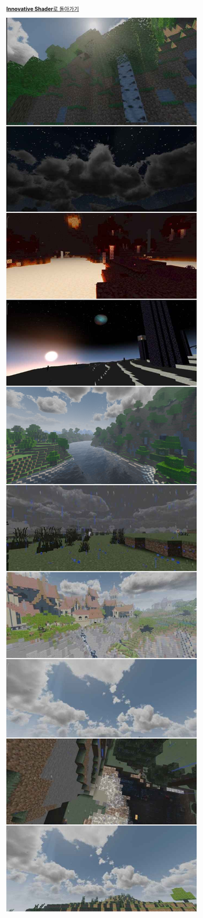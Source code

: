 [**Innovative Shader**로 돌아가기](https://github.com/DominoKorean/Render-dragon-shader-list/blob/main/language/ko_kr/README.md#innovative-shader)

 ![](/screenshots/Innovative%20Shader/innovative-shader-for-bepe-beta--2-ispe_3.jpg)![](/screenshots/Innovative%20Shader/innovative-shader-for-bepe-beta--2-ispe_4.jpg)![](/screenshots/Innovative%20Shader/innovative-shader-for-bepe-beta--2-ispe_6.jpg)![](/screenshots/Innovative%20Shader/innovative-shader-for-bepe-beta--2-ispe_7.jpg)![](/screenshots/Innovative%20Shader/innovative-shader-for-bepe-beta--2-ispe_8.png)![](/screenshots/Innovative%20Shader/innovative-shader-for-bepe-beta--2-ispe_9.jpg)![](/screenshots/Innovative%20Shader/innovative-shader-for-bepe-beta--2-ispe_10.jpg)![](/screenshots/Innovative%20Shader/innovative-shader-for-bepe-beta--2-ispe_11.jpg)![](/screenshots/Innovative%20Shader/innovative-shader-for-bepe-beta--2-ispe_13.jpg)![](/screenshots/Innovative%20Shader/innovative-shader-for-bepe-beta--2-ispe_14.jpg)
